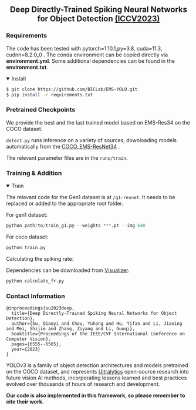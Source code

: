 <div align="center">



<!--
<a align="center" href="https://ultralytics.com/yolov3" target="_blank">
<img width="800" src="https://github.com/ultralytics/yolov5/releases/download/v1.0/banner-api.png"></a>
-->



## <div align="center">Deep Directly-Trained Spiking Neural Networks for Object Detection [(ICCV2023)](https://openaccess.thecvf.com/content/ICCV2023/html/Su_Deep_Directly-Trained_Spiking_Neural_Networks_for_Object_Detection_ICCV_2023_paper.html)</div>
</div>

### Requirements

The code has been tested with pytorch=1.10.1,py=3.8, cuda=11.3, cudnn=8.2.0_0 . The conda environment can be copied directly via <b>environment.yml</b>. Some additional dependencies can be found in the  <b>environment.txt</b>.


<details open>
<summary>Install</summary>

```bash
$ git clone https://github.com/BICLab/EMS-YOLO.git
$ pip install -r requirements.txt
```

</details>

### Pretrained Checkpoints

We provide the best and the last trained model based on EMS-Res34 on the COCO dataset.

`detect.py` runs inference on a variety of sources, downloading models automatically from
the [COCO_EMS-ResNet34](https://drive.google.com/drive/folders/1mry8sdED6ncqxajmQROKBECpcrmXStpB?usp=sharing) .

The relevant parameter files are in the `runs/train`.


### Training & Addition
<details open>
<summary>Train</summary>

The relevant code for the Gen1 dataset is at `/g1-resnet`. It needs to be replaced or added to the appropriate root folder.

For gen1 dataset:

```python
python path/to/train_g1.py --weights ***.pt --img 640
```
For coco dataset:
```python
python train.py
```
</details>


Calculating the spiking rate:

Dependencies can be downloaded from [Visualizer](https://github.com/luo3300612/Visualizer).
```python
python calculate_fr.py
```

### Contact Information


```shell
@inproceedings{su2023deep,
  title={Deep Directly-Trained Spiking Neural Networks for Object Detection},
  author={Su, Qiaoyi and Chou, Yuhong and Hu, Yifan and Li, Jianing and Mei, Shijie and Zhang, Ziyang and Li, Guoqi},
  booktitle={Proceedings of the IEEE/CVF International Conference on Computer Vision},
  pages={6555--6565},
  year={2023}
}
```

<p>
YOLOv3  is a family of object detection architectures and models pretrained on the COCO dataset, and represents <a href="https://ultralytics.com">Ultralytics</a>
 open-source research into future vision AI methods, incorporating lessons learned and best practices evolved over thousands of hours of research and development. 
 
 <b>Our code is also implemented in this framework, so please remember to cite their work.</b>
</p>

